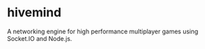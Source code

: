 hivemind
========

A networking engine for high performance multiplayer games using Socket.IO and Node.js. 
